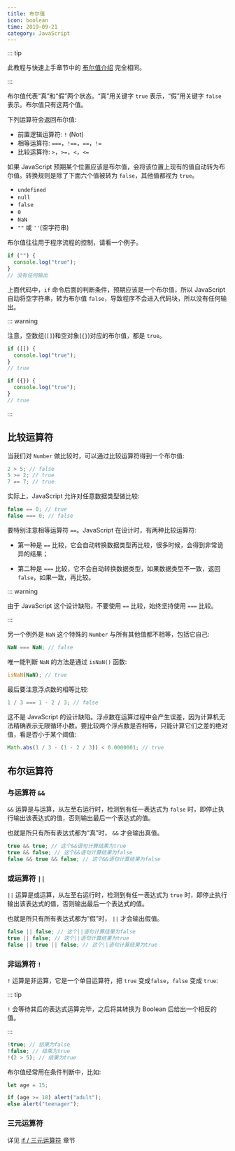 ```yaml
---
title: 布尔值
icon: boolean
time: 2019-09-21
category: JavaScript
---
```


::: tip

此教程与快速上手章节中的 [布尔值介绍](../guide/boolean) 完全相同。

:::

<!-- more -->

布尔值代表“真”和“假”两个状态。“真”用关键字 `true` 表示，“假”用关键字 `false` 表示。布尔值只有这两个值。

下列运算符会返回布尔值:

- 前置逻辑运算符: `!` (Not)
- 相等运算符: `===`，`!==`，`==`，`!=`
- 比较运算符: `>`，`>=`，`<`，`<=`

如果 JavaScript 预期某个位置应该是布尔值，会将该位置上现有的值自动转为布尔值。转换规则是除了下面六个值被转为 `false`，其他值都视为 `true`。

- `undefined`
- `null`
- `false`
- `0`
- `NaN`
- `""` 或 `''`(空字符串)

布尔值往往用于程序流程的控制，请看一个例子。

```js
if ("") {
  console.log("true");
}
// 没有任何输出
```

上面代码中，`if` 命令后面的判断条件，预期应该是一个布尔值，所以 JavaScript 自动将空字符串，转为布尔值 `false`，导致程序不会进入代码块，所以没有任何输出。

::: warning

注意，空数组(`[]`)和空对象(`{}`)对应的布尔值，都是 `true`。

```js
if ([]) {
  console.log("true");
}
// true

if ({}) {
  console.log("true");
}
// true
```

:::

## 比较运算符

当我们对 `Number` 做比较时，可以通过比较运算符得到一个布尔值:

```js
2 > 5; // false
5 >= 2; // true
7 == 7; // true
```

实际上，JavaScript 允许对任意数据类型做比较:

```js
false == 0; // true
false === 0; // false
```

要特别注意相等运算符 `==`。JavaScript 在设计时，有两种比较运算符:

- 第一种是 `==` 比较，它会自动转换数据类型再比较，很多时候，会得到非常诡异的结果；

- 第二种是 `===` 比较，它不会自动转换数据类型，如果数据类型不一致，返回 `false`，如果一致，再比较。

::: warning

由于 JavaScript 这个设计缺陷，不要使用 `==` 比较，始终坚持使用 `===` 比较。

:::

另一个例外是 `NaN` 这个特殊的 `Number` 与所有其他值都不相等，包括它自己:

```js
NaN === NaN; // false
```

唯一能判断 `NaN` 的方法是通过 `isNaN()` 函数:

```js
isNaN(NaN); // true
```

最后要注意浮点数的相等比较:

```js
1 / 3 === 1 - 2 / 3; // false
```

这不是 JavaScript 的设计缺陷。浮点数在运算过程中会产生误差，因为计算机无法精确表示无限循环小数。要比较两个浮点数是否相等，只能计算它们之差的绝对值，看是否小于某个阈值:

```js
Math.abs(1 / 3 - (1 - 2 / 3)) < 0.0000001; // true
```

## 布尔运算符

### 与运算符 `&&`

`&&` 运算是与运算，从左至右运行时，检测到有任一表达式为 `false` 时，即停止执行输出该表达式的值，否则输出最后一个表达式的值。

也就是所只有所有表达式都为“真”时， `&&` 才会输出真值。

```js
true && true; // 这个&&语句计算结果为true
true && false; // 这个&&语句计算结果为false
false && true && false; // 这个&&语句计算结果为false
```

### 或运算符 `||`

`||` 运算是或运算，从左至右运行时，检测到有任一表达式为 `true` 时，即停止执行输出该表达式的值，否则输出最后一个表达式的值。

也就是所只有所有表达式都为“假”时， `||` 才会输出假值。

```js
false || false; // 这个||语句计算结果为false
true || false; // 这个||语句计算结果为true
false || true || false; // 这个||语句计算结果为true
```

### 非运算符 `!`

`!` 运算是非运算，它是一个单目运算符，把 `true` 变成`false`，`false` 变成 `true`:

::: tip

`!` 会等待其后的表达式运算完毕，之后将其转换为 Boolean 后给出一个相反的值。

:::

```js
!true; // 结果为false
!false; // 结果为true
!(2 > 5); // 结果为true
```

布尔值经常用在条件判断中，比如:

```js
let age = 15;

if (age >= 18) alert("adult");
else alert("teenager");
```

### 三元运算符

详见 [if / 三元运算符](../guide/condition.md#三元运算符) 章节
